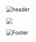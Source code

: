 ![header](https://capsule-render.vercel.app/api?type=rounded&color=FFCA28&height=130&section=header&text=Nacho613&fontSize=50)

<img src="https://img.shields.io/badge/JavaScript-FFCA28?style=flat-square&logo=JS&logoColor=white"/>

![Footer](https://capsule-render.vercel.app/api?type=waving&color=FFCA28&height=200&section=footer)
